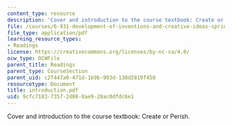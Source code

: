```yaml
---
content_type: resource
description: 'Cover and introduction to the course textbook: Create or Perish.'
file: /courses/6-931-development-of-inventions-and-creative-ideas-spring-2008/9cfc718373572d088ae928ac0dfdc6e1_introduction.pdf
file_type: application/pdf
learning_resource_types:
- Readings
license: https://creativecommons.org/licenses/by-nc-sa/4.0/
ocw_type: OCWFile
parent_title: Readings
parent_type: CourseSection
parent_uid: c2f447a0-471d-1b9b-993d-138d2819f450
resourcetype: Document
title: introduction.pdf
uid: 9cfc7183-7357-2d08-8ae9-28ac0dfdc6e1
---
```

Cover and introduction to the course textbook: Create or Perish.